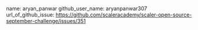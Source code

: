 name: aryan_panwar
github_user_name: aryanpanwar307
url_of_github_issue: https://github.com/scaleracademy/scaler-open-source-september-challenge/issues/351
